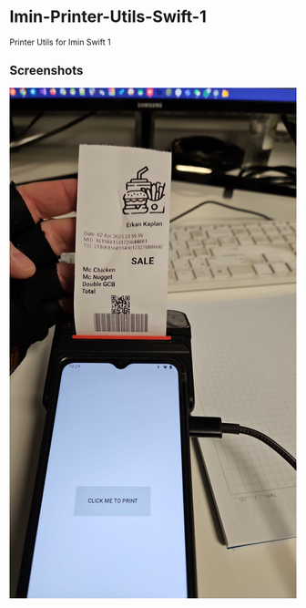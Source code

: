 # Imin-Printer-Utils-Swift-1
Printer Utils for Imin Swift 1


## Screenshots

![Screenshot](imin_print_utils.jpg)
